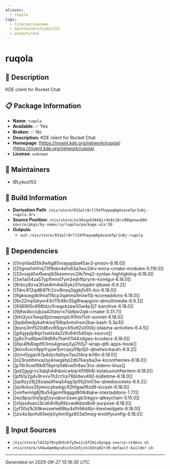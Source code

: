 ```yaml
---
aliases:
  - ruqola
tags:
  - license/unknown
  - maintainers/Lykos153
  - outputs/out
---
```


# ruqola

## 📝 Description

KDE client for Rocket Chat

## 📋 Package Information

- **Name**: `ruqola`
- **Available**: ✅ Yes
- **Broken**: ✅ No
- **Description**: KDE client for Rocket Chat
- **Homepage**: [https://invent.kde.org/network/ruqola](https://invent.kde.org/network/ruqola)
- **License**: `unknown`
## 👥 Maintainers

- @Lykos153


## 🔧 Build Information

- **Derivation Path**: `/nix/store/931wlr8rll54fhaywq0g4xasm7pr1n0j-ruqola.drv`
- **Source Position**: `/nix/store/ns30sqxb36k8jrds8z18rv96bpnwc60d-source/pkgs/by-name/ru/ruqola/package.nix:59`
- **Outputs**:
  - `out`:  `/nix/store/931wlr8rll54fhaywq0g4xasm7pr1n0j-ruqola`

## 🔗 Dependencies

- [[1nvjnllad35k9w6g80vrayppjba45av3-prison-6.18.0]]
- [[25gnwfxhfmj73f9sbn4afx63a3wx2drv-extra-cmake-modules-5.116.0]]
- [[33vxajd0wfbwsjib5ksnmcvc2ilk7mq2-syntax-highlighting-6.18.0]]
- [[3w1a0i4za57yp1hnnd7ym3wjhffpryrm-kxmlgui-6.18.0]]
- [[6rbcy8zva30xk4lm4skl5ykz51vnjqdd-qtbase-6.9.2]]
- [[7dnc812qd8i97fr2zvi8nsq3qgkjfs95-kio-6.18.0]]
- [[8gkiswgdb9nia116cp3qahma1miiw10j-kcoreaddons-6.18.0]]
- [[8v22mp5ikym43rl7l549x35g9lwapgxm-qtmultimedia-6.9.2]]
- [[936995c698ldzx5rwgxkzaw50ai4p2j7-karchive-6.18.0]]
- [[9j8w4bcicjkza42lizkrrx7sb6jw2qik-cmake-3.31.7]]
- [[bhi3yzx1iwqz6jzmwpmplc91hls11vlr-sonnet-6.18.0]]
- [[bjsb6wdjykafnkixq156qdvmxhsm2bai-bash-5.3p3]]
- [[bsns3mf520d8vx9i5qyv3i5x92s000kj-plasma-activities-6.4.5]]
- [[g4qypjlp8qs1xwllzda2z9v64n5d0ajx-source]]
- [[g8x7rvj6lpw08d88s7hahfi1l44zdgwy-kcodecs-6.18.0]]
- [[ibjx4fb6iqplf03nis4gnwq3yji7h5j7-wrap-qt6-apps-hook]]
- [[kkni4vicn9pp1rypw1jvrcqsyif9p0j0-qtnetworkauth-6.9.2]]
- [[lzmi0ygqv67p4dzcfalilysi7as2l4rq-ki18n-6.18.0]]
- [[n23nxbhmxazlyj4nwgahp2db7kwyba3w-kiconthemes-6.18.0]]
- [[p76r0cwlf6k97ibprrpfd8xw0r8wc3nx-stdenv-linux]]
- [[pd2gygrvv3qbjh44hbxicwbqr45f894l-kstatusnotifieritem-6.18.0]]
- [[pfb1y2g4v9rvvv7h2rz1rp76bldwv492-kidletime-6.18.0]]
- [[qs9zy28j28zqwj4fwq54qg3p55j2m03w-qtwebsockets-6.9.2]]
- [[qv9ckxs35jmnicybwbgc92hfgaa16zd9-kcrash-6.18.0]]
- [[vmfwmilg8jfbs54gpmf6qggd806dlqkw-ktextaddons-1.7.1]]
- [[wz8psc0nj1pg5zyvqbsn2awcgb3rkgyx-qtkeychain-0.15.0]]
- [[xhjss4saici3cs64n9y89zvwdkbxn8x6-purpose-6.18.0]]
- [[yf30sj1k3i9kwsswlw69by4sfh96d4br-ktextwidgets-6.18.0]]
- [[zix4z4pnhdl3wijs0yihm0gz603a0msg-knotifyconfig-6.18.0]]

## 📁 Input Sources

- `/nix/store/l622p70vy8k5sh7y5wizi5f2mic6ynpg-source-stdenv.sh`
- `/nix/store/shkw4qm9qcw5sc5n1k5jznc83ny02r39-default-builder.sh`

---
*Generated on 2025-09-27 13:16:30 UTC*
